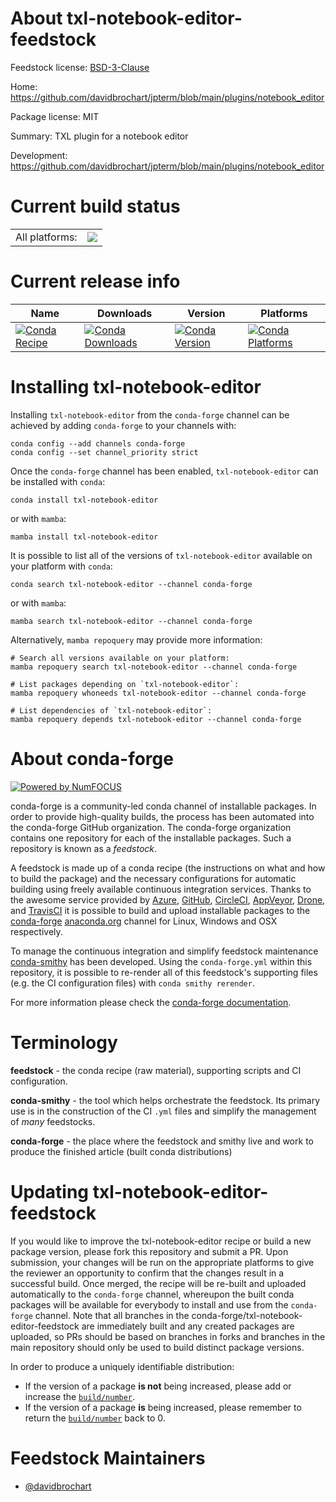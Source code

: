 About txl-notebook-editor-feedstock
===================================

Feedstock license: [BSD-3-Clause](https://github.com/conda-forge/txl-notebook-editor-feedstock/blob/main/LICENSE.txt)

Home: https://github.com/davidbrochart/jpterm/blob/main/plugins/notebook_editor

Package license: MIT

Summary: TXL plugin for a notebook editor

Development: https://github.com/davidbrochart/jpterm/blob/main/plugins/notebook_editor

Current build status
====================


<table><tr><td>All platforms:</td>
    <td>
      <a href="https://dev.azure.com/conda-forge/feedstock-builds/_build/latest?definitionId=22833&branchName=main">
        <img src="https://dev.azure.com/conda-forge/feedstock-builds/_apis/build/status/txl-notebook-editor-feedstock?branchName=main">
      </a>
    </td>
  </tr>
</table>

Current release info
====================

| Name | Downloads | Version | Platforms |
| --- | --- | --- | --- |
| [![Conda Recipe](https://img.shields.io/badge/recipe-txl--notebook--editor-green.svg)](https://anaconda.org/conda-forge/txl-notebook-editor) | [![Conda Downloads](https://img.shields.io/conda/dn/conda-forge/txl-notebook-editor.svg)](https://anaconda.org/conda-forge/txl-notebook-editor) | [![Conda Version](https://img.shields.io/conda/vn/conda-forge/txl-notebook-editor.svg)](https://anaconda.org/conda-forge/txl-notebook-editor) | [![Conda Platforms](https://img.shields.io/conda/pn/conda-forge/txl-notebook-editor.svg)](https://anaconda.org/conda-forge/txl-notebook-editor) |

Installing txl-notebook-editor
==============================

Installing `txl-notebook-editor` from the `conda-forge` channel can be achieved by adding `conda-forge` to your channels with:

```
conda config --add channels conda-forge
conda config --set channel_priority strict
```

Once the `conda-forge` channel has been enabled, `txl-notebook-editor` can be installed with `conda`:

```
conda install txl-notebook-editor
```

or with `mamba`:

```
mamba install txl-notebook-editor
```

It is possible to list all of the versions of `txl-notebook-editor` available on your platform with `conda`:

```
conda search txl-notebook-editor --channel conda-forge
```

or with `mamba`:

```
mamba search txl-notebook-editor --channel conda-forge
```

Alternatively, `mamba repoquery` may provide more information:

```
# Search all versions available on your platform:
mamba repoquery search txl-notebook-editor --channel conda-forge

# List packages depending on `txl-notebook-editor`:
mamba repoquery whoneeds txl-notebook-editor --channel conda-forge

# List dependencies of `txl-notebook-editor`:
mamba repoquery depends txl-notebook-editor --channel conda-forge
```


About conda-forge
=================

[![Powered by
NumFOCUS](https://img.shields.io/badge/powered%20by-NumFOCUS-orange.svg?style=flat&colorA=E1523D&colorB=007D8A)](https://numfocus.org)

conda-forge is a community-led conda channel of installable packages.
In order to provide high-quality builds, the process has been automated into the
conda-forge GitHub organization. The conda-forge organization contains one repository
for each of the installable packages. Such a repository is known as a *feedstock*.

A feedstock is made up of a conda recipe (the instructions on what and how to build
the package) and the necessary configurations for automatic building using freely
available continuous integration services. Thanks to the awesome service provided by
[Azure](https://azure.microsoft.com/en-us/services/devops/), [GitHub](https://github.com/),
[CircleCI](https://circleci.com/), [AppVeyor](https://www.appveyor.com/),
[Drone](https://cloud.drone.io/welcome), and [TravisCI](https://travis-ci.com/)
it is possible to build and upload installable packages to the
[conda-forge](https://anaconda.org/conda-forge) [anaconda.org](https://anaconda.org/)
channel for Linux, Windows and OSX respectively.

To manage the continuous integration and simplify feedstock maintenance
[conda-smithy](https://github.com/conda-forge/conda-smithy) has been developed.
Using the ``conda-forge.yml`` within this repository, it is possible to re-render all of
this feedstock's supporting files (e.g. the CI configuration files) with ``conda smithy rerender``.

For more information please check the [conda-forge documentation](https://conda-forge.org/docs/).

Terminology
===========

**feedstock** - the conda recipe (raw material), supporting scripts and CI configuration.

**conda-smithy** - the tool which helps orchestrate the feedstock.
                   Its primary use is in the construction of the CI ``.yml`` files
                   and simplify the management of *many* feedstocks.

**conda-forge** - the place where the feedstock and smithy live and work to
                  produce the finished article (built conda distributions)


Updating txl-notebook-editor-feedstock
======================================

If you would like to improve the txl-notebook-editor recipe or build a new
package version, please fork this repository and submit a PR. Upon submission,
your changes will be run on the appropriate platforms to give the reviewer an
opportunity to confirm that the changes result in a successful build. Once
merged, the recipe will be re-built and uploaded automatically to the
`conda-forge` channel, whereupon the built conda packages will be available for
everybody to install and use from the `conda-forge` channel.
Note that all branches in the conda-forge/txl-notebook-editor-feedstock are
immediately built and any created packages are uploaded, so PRs should be based
on branches in forks and branches in the main repository should only be used to
build distinct package versions.

In order to produce a uniquely identifiable distribution:
 * If the version of a package **is not** being increased, please add or increase
   the [``build/number``](https://docs.conda.io/projects/conda-build/en/latest/resources/define-metadata.html#build-number-and-string).
 * If the version of a package **is** being increased, please remember to return
   the [``build/number``](https://docs.conda.io/projects/conda-build/en/latest/resources/define-metadata.html#build-number-and-string)
   back to 0.

Feedstock Maintainers
=====================

* [@davidbrochart](https://github.com/davidbrochart/)

